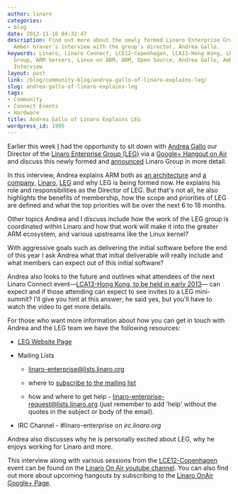 ```yaml
---
author: linaro
categories:
- blog
date: 2012-11-16 04:32:47
description: Find out more about the newly formed Linaro Enterprise Group (LEG) from
  Amber Graner's interview with the group's director, Andrea Gallo.
keywords: Linaro, Linaro Connect, LCE12-Copenhagen, LCA13-Hong Kong, LEG, Linaro Enterprise
  Group, ARM Servers, Linux on ARM, ARM, Open Source, Andrea Gallo, Amber Graner,
  Interview
layout: post
link: /blog/community-blog/andrea-gallo-of-linaro-explains-leg/
slug: andrea-gallo-of-linaro-explains-leg
tags:
- Community
- Connect Events
- Hardware
title: Andrea Gallo of Linaro Explains LEG
wordpress_id: 1995
---
```


Earlier this week [I](/linux-on-arm/meet-the-team/amber-graner/) had the opportunity to sit down with [Andrea Gallo](/linux-on-arm/meet-the-team/andrea-gallo/) our Director of the [Linaro Enterprise Group (LEG)](/engineering/leg) via a [Google+ Hangout on Air](http://www.youtube.com/user/LinaroOnAir) and discuss this newly formed and [announced](/news/industry-leaders-collaborate-to-accelerate-software-ecosystem-for-arm-servers-and-join-linaro/en/) Linaro Group in more detail.



In this interview, Andrea explains ARM both as [an architecture](http://en.wikipedia.org/wiki/ARM_architecture) and [a company](http://www.arm.com/about/index.php), [Linaro](/), [LEG](/engineering/leg) and why LEG is being formed now. He explains his role and responsibilities as the Director of LEG. But that's not all, he also highlights the benefits of membership, how the scope and priorities of LEG are defined and what the top priorities will be over the next 6 to 18 months.

Other topics Andrea and I discuss include how the work of the LEG group is coordinated within Linaro and how that work will make it into the greater ARM ecosystem, and various upstreams like the Linux kernel?

With aggressive goals such as delivering the initial software before the end of this year I ask Andrea what that initial deliverable will really include and what members can expect out of this initial software?

Andrea also looks to the future and outlines what attendees of the next Linaro Connect event—[LCA13-Hong Kong, to be held in early 2013](/connect-resources/Q/lca13)— can expect and if those attending can expect to see invites to a LEG mini-summit? I'll give you hint at this answer; he said yes, but you'll have to watch the video to get more details.

For those who want more information about how you can get in touch with Andrea and the LEG team we have the following resources:

  * [LEG Website Page](/engineering/leg)
  
  * Mailing Lists

    * [linaro-enterprise@lists.linaro.org ](mailto:linaro-enterprise@lists.linaro.org)


    * where to [subscribe to the mailing list](http://lists.linaro.org/mailman/listinfo/linaro-enterprise)


    * how and where to get help - [linaro-enterprise-request@lists.linaro.org](mailto:linaro-enterprise-request@lists.linaro.org) (just remember to add 'help' without the quotes in the subject or body of the email).

  * IRC Channel - #linaro-enterprise on _irc.linaro.org_


Andrea also discusses why he is personally excited about LEG, why he enjoys working for Linaro and more.

This interview along with various sessions from the [LCE12-Copenhagen](/connect-resources/Q/lce12) event can be found on the [Linaro On Air youtube channel](http://www.youtube.com/user/LinaroOnAir). You can also find out more about upcoming hangouts by subscribing to the [Linaro OnAir Google+ Page](https://plus.google.com/u/0/116754366033915823792/posts).